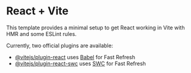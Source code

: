 # React + Vite

This template provides a minimal setup to get React working in Vite with HMR and some ESLint rules.

Currently, two official plugins are available:

- [@vitejs/plugin-react](https://github.com/vitejs/vite-plugin-react/blob/main/packages/plugin-react/README.md) uses [Babel](https://babeljs.io/) for Fast Refresh
- [@vitejs/plugin-react-swc](https://github.com/vitejs/vite-plugin-react-swc) uses [SWC](https://swc.rs/) for Fast Refresh
<!-- const handleAvatarChange = (e) => {
    const file = e.target.files[0];
    if (file) {
      setAvatar({
        file,
        preview: URL.createObjectURL(file),
        error: null,
      });
    }
  };
const [formData, setFormData] = useState({
    name: "",
    bio: "",
    username: "",
    password: "",
  });
  const [avatar, setAvatar] = useState({
    file: null,
    preview: null,
    error: null,
  }); -->